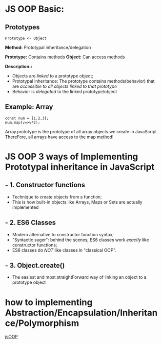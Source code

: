 # **JS OOP Basic:**

## Prototypes

```
Prototype <- Object
```

**Method:** Prototypal inheritance/delegation

**Prototype:** Contains methods
**Object:** Can access methods

**Description::**
- Objects are *linked* to a prototype object;
- Prototypal inheritance: The prototype contains methods(behavior) that are *accessible to all objects linked to that prototype*
- Behavior is *delegated* to the linked prototype/object

## Example: Array

```
const num = [1,2,3];
num.map(v=>v*2);
```

Array.prototype is the prototype of all array objects we create in JavaScript
ThereFore, all arrays have access to the map method!

# JS OOP 3 ways of Implementing Prototypal inheritance in JavaScript

## - 1. Constructor functions
- Technique to create objects from a function;
- This is how built-in objects like Arrays, Maps or Sets are actually implemented
  
## - 2. ES6 Classes
- Modern alternative to constructor function syntax;
- "Syntactic suger": behind the scenes, ES6 classes work *exactly* like constructor functions;
- ES6 classes do *NOT* like classes in "classical OOP".

## - 3. Object.create()
- The easiest and most straightForward way of linking an object to a prototype object

# how to implementing Abstraction/Encapsulation/Inheritance/Polymorphism
[jsOOP](./jsOOP.js)